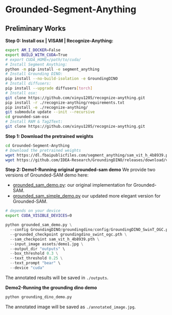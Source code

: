# Grounded-Segment-Anything

## Preliminary Works
**Step 0: Install osx | VISAM | Recognize-Anything:**
```bash
export AM_I_DOCKER=False
export BUILD_WITH_CUDA=True
# export CUDA_HOME=/path/to/cuda/
# Install Segment Anything:
python -m pip install -e segment_anything
# Install Grounding DINO:
pip install --no-build-isolation -e GroundingDINO
# Install diffusers:
pip install --upgrade diffusers[torch]
# Install osx:
git clone https://github.com/xinyu1205/recognize-anything.git
pip install -r ./recognize-anything/requirements.txt
pip install -e ./recognize-anything/
git submodule update --init --recursive
cd grounded-sam-osx
# Install RAM & Tag2Text:
git clone https://github.com/xinyu1205/recognize-anything.git
```

**Step 1: Download the pretrained weights**

```bash
cd Grounded-Segment-Anything
# Download the pretrained weights
wget https://dl.fbaipublicfiles.com/segment_anything/sam_vit_h_4b8939.pth
wget https://github.com/IDEA-Research/GroundingDINO/releases/download/v0.1.0-alpha/groundingdino_swint_ogc.pth
```

**Step 2: Demo1-Running original grounded-sam demo**
We provide two versions of Grounded-SAM demo here:
- [grounded_sam_demo.py](./grounded_sam_demo.py): our original implementation for Grounded-SAM.
- [grounded_sam_simple_demo.py](./grounded_sam_simple_demo.py) our updated more elegant version for Grounded-SAM.
```bash
# depends on your device 
export CUDA_VISIBLE_DEVICES=0
```

```python
python grounded_sam_demo.py \
  --config GroundingDINO/groundingdino/config/GroundingDINO_SwinT_OGC.py \
  --grounded_checkpoint groundingdino_swint_ogc.pth \
  --sam_checkpoint sam_vit_h_4b8939.pth \
  --input_image assets/demo1.jpg \
  --output_dir "outputs" \
  --box_threshold 0.3 \
  --text_threshold 0.25 \
  --text_prompt "bear" \
  --device "cuda"
```

The annotated results will be saved in `./outputs`.


**Demo2-Running the grounding dino demo**

```bash
python grounding_dino_demo.py
```
The annotated image will be saved as `./annotated_image.jpg`.